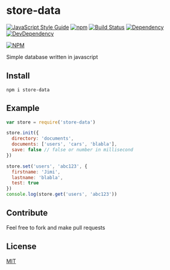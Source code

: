 # store-data
[![JavaScript Style Guide](https://img.shields.io/badge/code_style-standard-brightgreen.svg)](https://standardjs.com)
[![npm](https://img.shields.io/npm/l/store-data.svg)](https://github.com/ItsJimi/store-data/blob/master/LICENSE)
[![Build Status](https://travis-ci.org/ItsJimi/store-data.svg?branch=master)](https://travis-ci.org/ItsJimi/store-data)
[![Dependency](https://david-dm.org/ItsJimi/store-data.svg)](https://david-dm.org/ItsJimi/store-data)
[![DevDependency](https://david-dm.org/ItsJimi/store-data/dev-status.svg)](https://david-dm.org/ItsJimi/store-data?type=dev)

[![NPM](https://nodei.co/npm/store-data.png?compact=true)](https://nodei.co/npm/store-data/)

Simple database written in javascript
## Install
```
npm i store-data
```
## Example
```javascript
var store = require('store-data')

store.init({
  directory: 'documents',
  documents: ['users', 'cars', 'blabla'],
  save: false // false or number in millisecond
})

store.set('users', 'abc123', {
  firstname: 'Jimi',
  lastname: 'blabla',
  test: true
})
console.log(store.get('users', 'abc123'))
```
## Contribute
Feel free to fork and make pull requests
## License
[MIT](https://github.com/ItsJimi/store-data/blob/master/LICENSE)
